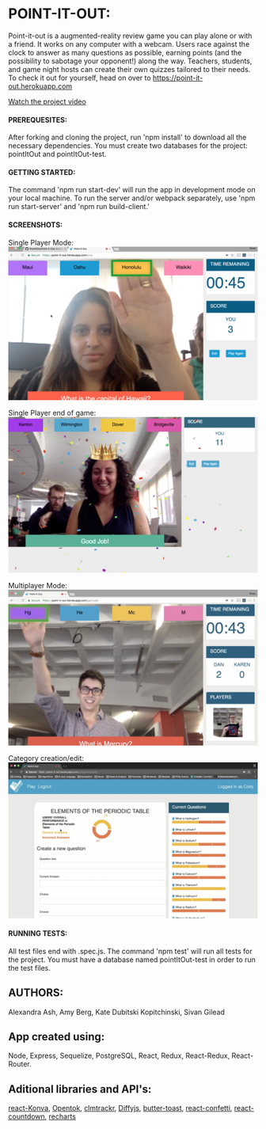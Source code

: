 # POINT-IT-OUT:

Point-it-out is a augmented-reality review game you can play alone or with a friend. It works on any computer with a webcam. Users race against the clock to answer as many questions as possible, earning points (and the possibility to sabotage your opponent!) along the way. Teachers, students, and game night hosts can create their own quizzes tailored to their needs. To check it out for yourself, head on over to https://point-it-out.herokuapp.com

[Watch the project video](https://youtu.be/NEukWTyIW0A)

#### PREREQUESITES:
After forking and cloning the project, run 'npm install' to download all the necessary dependencies. You must create two databases for the project: pointItOut and pointItOut-test.

#### GETTING STARTED:
The command 'npm run start-dev' will run the app in development mode on your local machine. To run the server and/or webpack separately, use 'npm run start-server' and 'npm run build-client.'

#### SCREENSHOTS:

Single Player Mode:
![screenshot1](./public/images/screenshot1.png)

Single Player end of game:
![screenshot3](./public/images/screenshot3.png)

Multiplayer Mode:
![screenshot2](./public/images/screenshot2.png)

Category creation/edit:
![screenshot4](./public/images/screenshot4.png)


#### RUNNING TESTS:
All test files end with .spec.js. The command 'npm test' will run all tests for the project. You must have a database named pointItOut-test in order to run the test files.

## AUTHORS:
Alexandra Ash,
Amy Berg,
Kate Dubitski Kopitchinski,
Sivan Gilead

## App created using:
Node, Express, Sequelize, PostgreSQL, React, Redux, React-Redux, React-Router. 
## Aditional libraries and API's:
[react-Konva](https://github.com/konvajs/react-konva), [Opentok](https://tokbox.com/), [clmtrackr](https://github.com/auduno/clmtrackr), [Diffyjs](https://www.npmjs.com/package/diffyjs), [butter-toast](https://github.com/ealush/butter-toast), [react-confetti](https://www.npmjs.com/package/react-confetti), [react-countdown](https://github.com/ndresx/react-countdown), [recharts](https://github.com/recharts/recharts)



